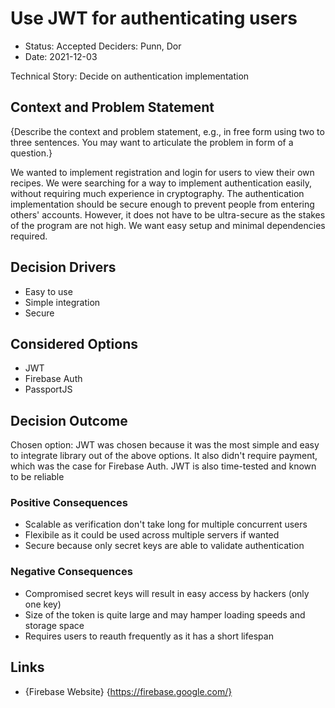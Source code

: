 # Use JWT for authenticating users

- Status: Accepted
  Deciders: Punn, Dor
- Date: 2021-12-03

Technical Story: Decide on authentication implementation

## Context and Problem Statement

{Describe the context and problem statement, e.g., in free form using two to three sentences. You may want to articulate the problem in form of a question.}

We wanted to implement registration and login for users to view their own recipes. We were searching for a way to implement authentication easily, without requiring much experience in cryptography. The authentication implementation should be secure enough to prevent people from entering others' accounts. However, it does not have to be ultra-secure as the stakes of the program are not high. We want easy setup and minimal dependencies required.

## Decision Drivers

- Easy to use
- Simple integration
- Secure

## Considered Options

- JWT
- Firebase Auth
- PassportJS

## Decision Outcome

Chosen option: JWT was chosen because it was the most simple and easy to integrate library out of the above options. It also didn't require payment, which was the case for Firebase Auth. JWT is also time-tested and known to be reliable

### Positive Consequences

- Scalable as verification don't take long for multiple concurrent users
- Flexibile as it could be used across multiple servers if wanted
- Secure because only secret keys are able to validate authentication

### Negative Consequences

- Compromised secret keys will result in easy access by hackers (only one key)
- Size of the token is quite large and may hamper loading speeds and storage space
- Requires users to reauth frequently as it has a short lifespan

## Links

- {Firebase Website} {https://firebase.google.com/}
